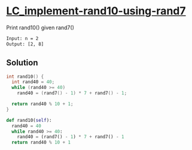 # [LC_implement-rand10-using-rand7](https://leetcode.com/problems/implement-rand10-using-rand7)

Print rand10() given rand7()

```txt
Input: n = 2
Output: [2, 8]
```

## Solution

```cpp
int rand10() {
  int rand40 = 40;
  while (rand40 >= 40)
    rand40 = (rand7() - 1) * 7 + rand7() - 1;

  return rand40 % 10 + 1;
}
```

```py
def rand10(self):
  rand40 = 40
  while rand40 >= 40:
    rand40 = (rand7() - 1) * 7 + rand7() - 1
  return rand40 % 10 + 1
```
